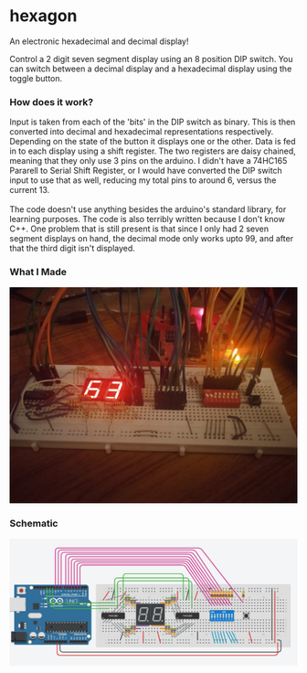 # hexagon
An electronic hexadecimal and decimal display!

Control a 2 digit seven segment display using an 8 position DIP switch.
You can switch between a decimal display and a hexadecimal display using
the toggle button.

### How does it work?
Input is taken from each of the 'bits' in the DIP switch as binary. This is then converted into decimal and hexadecimal representations respectively. Depending on the state of the button it displays one or the other. Data is fed in to each display using a shift register. The two registers are daisy chained, meaning that they only use 3 pins on the arduino. I didn't have a 74HC165 Pararell to Serial Shift Register, or I would have converted the DIP switch input to use that as well, reducing my total pins to around 6, versus the current 13.
</br></br>
The code doesn't use anything besides the arduino's standard library, for learning purposes. The code is also terribly written because I don't know C++. One problem that is still present is that since I only had 2 seven segment displays on hand, the decimal mode only works upto 99, and after that the third digit isn't displayed.

### What I Made
![Stuff](Practical.jpg)
### Schematic
![schematic](Schematic.png)
